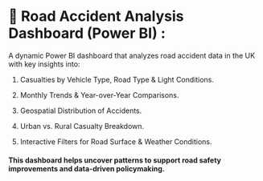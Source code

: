 # 🚧 Road Accident Analysis Dashboard (Power BI) :

A dynamic Power BI dashboard that analyzes road accident data in the UK with key insights into:

1.  Casualties by Vehicle Type, Road Type & Light Conditions.

2.  Monthly Trends & Year-over-Year Comparisons.

3.  Geospatial Distribution of Accidents.

4.  Urban vs. Rural Casualty Breakdown.

5.  Interactive Filters for Road Surface & Weather Conditions.

#### This dashboard helps uncover patterns to support road safety improvements and data-driven policymaking.
